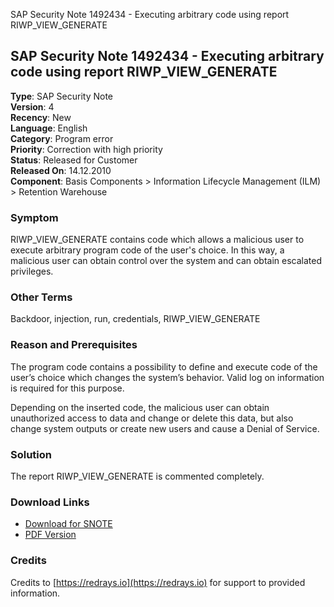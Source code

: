 SAP Security Note 1492434 - Executing arbitrary code using report RIWP_VIEW_GENERATE

## SAP Security Note 1492434 - Executing arbitrary code using report RIWP_VIEW_GENERATE

**Type**: SAP Security Note  
**Version**: 4  
**Recency**: New  
**Language**: English  
**Category**: Program error  
**Priority**: Correction with high priority  
**Status**: Released for Customer  
**Released On**: 14.12.2010  
**Component**: Basis Components > Information Lifecycle Management (ILM) > Retention Warehouse

### Symptom
RIWP_VIEW_GENERATE contains code which allows a malicious user to execute arbitrary program code of the user's choice. In this way, a malicious user can obtain control over the system and can obtain escalated privileges.

### Other Terms
Backdoor, injection, run, credentials, RIWP_VIEW_GENERATE

### Reason and Prerequisites
The program code contains a possibility to define and execute code of the user’s choice which changes the system’s behavior. Valid log on information is required for this purpose.

Depending on the inserted code, the malicious user can obtain unauthorized access to data and change or delete this data, but also change system outputs or create new users and cause a Denial of Service.

### Solution
The report RIWP_VIEW_GENERATE is commented completely.

### Download Links
- [Download for SNOTE](https://notesdownloads.sap.com/note/0040000008832642017)
- [PDF Version](https://userapps.support.sap.com/sap/support/sfm/notes/print/0001492434?language=en-US&token=8EA5BD0B67FD8C6773241AA40B6CDE4E)

### Credits
Credits to [https://redrays.io](https://redrays.io) for support to provided information.